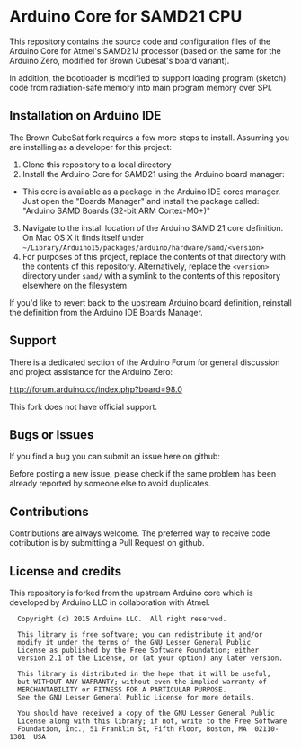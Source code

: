 # Arduino Core for SAMD21 CPU

This repository contains the source code and configuration files of the Arduino Core
for Atmel's SAMD21J processor (based on the same for the Arduino Zero, modified for Brown Cubesat's board variant).

In addition, the bootloader is modified to support loading program (sketch) code from radiation-safe memory into main program memory over SPI.

## Installation on Arduino IDE

The Brown CubeSat fork requires a few more steps to install. Assuming you are installing as a developer for this project:

1. Clone this repository to a local directory
2. Install the Arduino Core for SAMD21 using the Arduino board manager:
  * This core is available as a package in the Arduino IDE cores manager. Just open the "Boards Manager" and install the package called: "Arduino SAMD Boards (32-bit ARM Cortex-M0+)"
3. Navigate to the install location of the Arduino SAMD 21 core definition. On Mac OS X it finds itself under `~/Library/Arduino15/packages/arduino/hardware/samd/<version>`
4. For purposes of this project, replace the contents of that directory with the contents of this repository. Alternatively, replace the `<version>` directory under `samd/` with a symlink to the contents of this repository elsewhere on the filesystem.

If you'd like to revert back to the upstream Arduino board definition, reinstall the definition from the Arduino IDE Boards Manager.

## Support

There is a dedicated section of the Arduino Forum for general discussion and project assistance for the Arduino Zero:

http://forum.arduino.cc/index.php?board=98.0

This fork does not have official support.

## Bugs or Issues

If you find a bug you can submit an issue here on github:

Before posting a new issue, please check if the same problem has been already reported by someone else
to avoid duplicates.

## Contributions

Contributions are always welcome. The preferred way to receive code cotribution is by submitting a 
Pull Request on github.

## License and credits

This repository is forked from the upstream Arduino core which is developed by Arduino LLC in collaboration with Atmel.

```
  Copyright (c) 2015 Arduino LLC.  All right reserved.

  This library is free software; you can redistribute it and/or
  modify it under the terms of the GNU Lesser General Public
  License as published by the Free Software Foundation; either
  version 2.1 of the License, or (at your option) any later version.

  This library is distributed in the hope that it will be useful,
  but WITHOUT ANY WARRANTY; without even the implied warranty of
  MERCHANTABILITY or FITNESS FOR A PARTICULAR PURPOSE.
  See the GNU Lesser General Public License for more details.

  You should have received a copy of the GNU Lesser General Public
  License along with this library; if not, write to the Free Software
  Foundation, Inc., 51 Franklin St, Fifth Floor, Boston, MA  02110-1301  USA
```
